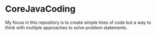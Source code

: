 # CoreJavaCoding
My focus in this repository is to create simple lines of code but a way to think with multiple approaches to solve problem statements.

